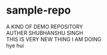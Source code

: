 # sample-repo
 A KIND OF DEMO REPOSITORY
<BR>
AUTHER SHUBHANSHU SINGH
<BR>
THIS IS VERY NEW THING I AM DOING
<br>
hye hui
